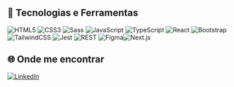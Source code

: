 ## 🚀 Tecnologias e Ferramentas  

![HTML5](https://img.shields.io/badge/-HTML5-E34F26?logo=html5&logoColor=fff&style=for-the-badge) ![CSS3](https://img.shields.io/badge/-CSS3-1572B6?logo=css3&logoColor=fff&style=for-the-badge) ![Sass](https://img.shields.io/badge/-Sass-CC6699?logo=sass&logoColor=fff&style=for-the-badge) ![JavaScript](https://img.shields.io/badge/-JavaScript-F7DF1E?logo=javascript&logoColor=000&style=for-the-badge) ![TypeScript](https://img.shields.io/badge/-TypeScript-3178C6?logo=typescript&logoColor=fff&style=for-the-badge) ![React](https://img.shields.io/badge/-React-61DAFB?logo=react&logoColor=000&style=for-the-badge) ![Bootstrap](https://img.shields.io/badge/-Bootstrap-7952B3?logo=bootstrap&logoColor=fff&style=for-the-badge) ![TailwindCSS](https://img.shields.io/badge/-TailwindCSS-38B2AC?logo=tailwind-css&logoColor=fff&style=for-the-badge) ![Jest](https://img.shields.io/badge/-Jest-C21325?logo=jest&logoColor=fff&style=for-the-badge) ![REST](https://img.shields.io/badge/-REST-02569B?logo=postman&logoColor=fff&style=for-the-badge) ![Figma](https://img.shields.io/badge/-Figma-F24E1E?logo=figma&logoColor=fff&style=for-the-badge)![Next.js](https://img.shields.io/badge/-Next.js-000000?logo=nextdotjs&logoColor=fff&style=for-the-badge)

## 🌐 Onde me encontrar  

[![LinkedIn](https://img.shields.io/badge/-LinkedIn-0A66C2?logo=linkedin&logoColor=fff&style=for-the-badge)](https://www.linkedin.com/in/mariaedf/)

